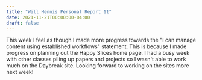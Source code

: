 ```yaml
---
title: "Will Hennis Personal Report 11"
date: 2021-11-21T00:00:00-04:00
draft: false
---
```

This week I feel as though I made more progress towards the "I can manage content using established workflows" statement. This is because I made progress on planning out 
the Happy Slices home page. I had a busy week with other classes piling up papers and projects so I wasn't able to work much on the Daybreak site. Looking forward to working on 
the sites more next week!
